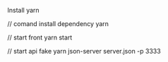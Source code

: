 Install yarn

// comand install dependency
yarn

// start front
yarn start

// start api fake
yarn json-server server.json -p 3333
